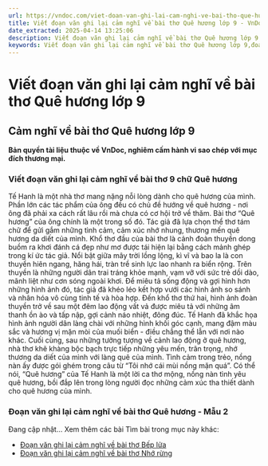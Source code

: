 ```yaml
---
url: https://vndoc.com/viet-doan-van-ghi-lai-cam-nghi-ve-bai-tho-que-huong-lop-9-327513
title: Viết đoạn văn ghi lại cảm nghĩ về bài thơ Quê hương lớp 9 - VnDoc.com
date_extracted: 2025-04-14 13:25:06
description: Viết đoạn văn ghi lại cảm nghĩ về bài thơ Quê hương lớp 9 do VnDoc biện soạn, nhằm giúp các em HS có thêm tài liệu tham khảo và có những ý tưởng đa dạng khi thực hành kĩ năng Viết ở lớp 9.
keywords: Viết đoạn văn ghi lại cảm nghĩ về bài thơ Quê hương lớp 9,đoạn văn ghi lại cảm nghĩ về bài thơ Quê hương,Viết đoạn văn ghi lại cảm nghĩ về một bài thơ 8 chữ Quê hương,Viết đoạn văn ghi lại cảm nghĩ về Quê hương,ghi lại cảm nghĩ về bài thơ Quê hương,cảm nghĩ về bài thơ Quê hương,ghi lại cảm nghĩ về một bài thơ tám chữ lớp 9,văn mẫu lớp 9
---
```


# Viết đoạn văn ghi lại cảm nghĩ về bài thơ Quê hương lớp 9
## **Cảm nghĩ về bài thơ Quê hương lớp 9**
**Bản quyền tài liệu thuộc về VnDoc, nghiêm cấm hành vi sao chép với mục đích thương mại.**
### Viết đoạn văn ghi lại cảm nghĩ về bài thơ 9 chữ Quê hương
Tế Hanh là một nhà thơ mang nặng nỗi lòng dành cho quê hương của mình. Phần lớn các tác phẩm của ông đều có chủ đề hướng về quê hương - nơi ông đã phải xa cách rất lâu rồi mà chưa có cơ hội trở về thăm. Bài thơ “Quê hương” của ông chính là một trong số đó. Tác giả đã lựa chọn thể thơ tám chữ để gửi gắm những tình cảm, cảm xúc nhớ nhung, thương mến quê hương da diết của mình. Khổ thơ đầu của bài thơ là cảnh đoàn thuyền dong buồm ra khơi đánh cá đẹp như mơ được tái hiện lại bằng cách mảnh ghép trong kí ức tác giả. Nổi bật giữa mây trời lồng lộng, kì vĩ và bao la là con thuyền hiên ngang, hăng hái, tràn trề sinh lực lao nhanh ra biển rộng. Trên thuyền là những người dân trai tráng khỏe mạnh, vạm vỡ với sức trẻ dồi dào, mãnh liệt như cơn sóng ngoài khơi. Để miêu tả sống động và gợi hình hơn những hình ảnh đó, tác giả đã khéo léo kết hợp vưới các hình ảnh so sánh và nhân hóa vô cùng tinh tế và hòa hợp. Đến khổ thơ thứ hai, hình ảnh đoàn thuyền trở về sau một đêm lao động vất vả được miêu tả với những âm thanh ồn ào và tấp nập, gợi cảnh náo nhiệt, đông đúc. Tế Hanh đã khắc họa hình ảnh người dân làng chài với những hình khối góc cạnh, mang đậm màu sắc và hương vị mặn mòi của muối biển - điều chẳng thể lẫn với nơi nào khác. Cuối cùng, sau những tưởng tượng về cảnh lao động ở quê hương, nhà thơ khẽ khàng bộc bạch trực tiếp những yêu mến, trân trọng, nhớ thương da diết của mình với làng quê của mình. Tình cảm trong trẻo, nồng nàn ấy được gói ghém trong câu từ “Tôi nhớ cái mùi nồng mặn quá”. Có thể nói, “Quê hương” của Tế Hanh là một lời ca thơ mộng, nồng nàn tình yêu quê hương, bồi đắp lên trong lòng người đọc những cảm xúc tha thiết dành cho quê hương của mình.
### Đoạn văn ghi lại cảm nghĩ về bài thơ Quê hương - Mẫu 2
Đang cập nhật…
Xem thêm các bài Tìm bài trong mục này khác:
  * [Đoạn văn ghi lại cảm nghĩ về bài thơ Bếp lửa](</viet-doan-van-ghi-lai-cam-nghi-ve-bai-tho-bep-lua-lop-9-327515>)
  * [Đoạn văn ghi lại cảm nghĩ về bài thơ Nhớ rừng](</viet-doan-van-ghi-lai-cam-nghi-ve-bai-tho-nho-rung-lop-9-327517>)

